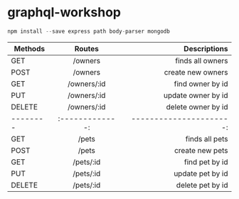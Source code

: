 # graphql-workshop

```javascript
npm install --save express path body-parser mongodb
```

| Methods  | Routes        | Descriptions           |
| -------- |:-------------:| ----------------------:|
| GET      | /owners       | finds all owners       |
| POST     | /owners       | create new owners      |
| GET      | /owners/:id   | find owner by id       |
| PUT      | /owners/:id   | update owner by id     |
| DELETE   | /owners/:id   | delete owner by id     |
| -------- |:-------------:| ----------------------:|
| GET      | /pets         | finds all pets         |
| POST     | /pets         | create new pets        |
| GET      | /pets/:id     | find pet by id         |
| PUT      | /pets/:id     | update pet by id       |
| DELETE   | /pets/:id     | delete pet by id       |
